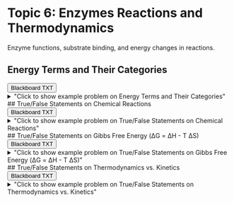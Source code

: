 # Topic 6: Enzymes Reactions and Thermodynamics

Enzyme functions, substrate binding, and energy changes in reactions.

## Energy Terms and Their Categories

<div id="MC-energy_terms-button-container" class="button-container">
<button class="md-button custom-button bb_text" onclick="downloadFile('bbq-MC-energy_terms-questions.txt')" title="Download bbq-MC-energy_terms-questions.txt" aria-label="Click to download the Blackboard TXT file (bbq-MC-energy_terms-questions.txt)">
    <i class="fa fa-download"></i> Blackboard TXT
</button>
</div><details>
  <summary>"Click to show example problem on Energy Terms and Their Categories"</summary>
  {% include "biochemistry/topic06/MC-energy_terms.html" %}

</details>
## True/False Statements on Chemical Reactions

<div id="TF-chemical_reactions-button-container" class="button-container">
<button class="md-button custom-button bb_text" onclick="downloadFile('bbq-TF-chemical_reactions-questions.txt')" title="Download bbq-TF-chemical_reactions-questions.txt" aria-label="Click to download the Blackboard TXT file (bbq-TF-chemical_reactions-questions.txt)">
    <i class="fa fa-download"></i> Blackboard TXT
</button>
</div><details>
  <summary>"Click to show example problem on True/False Statements on Chemical Reactions"</summary>
  {% include "biochemistry/topic06/TF-chemical_reactions.html" %}

</details>
## True/False Statements on Gibbs Free Energy (&Delta;G = &Delta;H - T &Delta;S)

<div id="TF-gibbs_free_energy_equation-button-container" class="button-container">
<button class="md-button custom-button bb_text" onclick="downloadFile('bbq-TF-gibbs_free_energy_equation-questions.txt')" title="Download bbq-TF-gibbs_free_energy_equation-questions.txt" aria-label="Click to download the Blackboard TXT file (bbq-TF-gibbs_free_energy_equation-questions.txt)">
    <i class="fa fa-download"></i> Blackboard TXT
</button>
</div><details>
  <summary>"Click to show example problem on True/False Statements on Gibbs Free Energy (&Delta;G = &Delta;H - T &Delta;S)"</summary>
  {% include "biochemistry/topic06/TF-gibbs_free_energy_equation.html" %}

</details>
## True/False Statements on Thermodynamics vs. Kinetics

<div id="TF-thermodynamics-button-container" class="button-container">
<button class="md-button custom-button bb_text" onclick="downloadFile('bbq-TF-thermodynamics-questions.txt')" title="Download bbq-TF-thermodynamics-questions.txt" aria-label="Click to download the Blackboard TXT file (bbq-TF-thermodynamics-questions.txt)">
    <i class="fa fa-download"></i> Blackboard TXT
</button>
</div><details>
  <summary>"Click to show example problem on True/False Statements on Thermodynamics vs. Kinetics"</summary>
  {% include "biochemistry/topic06/TF-thermodynamics.html" %}

</details>
